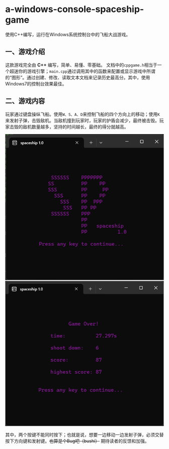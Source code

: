 # a-windows-console-spaceship-game

使用C++编写，运行在Windows系统控制台中的飞船大战游戏。

## 一、游戏介绍

这款游戏完全由 **C++** 编写，简单、易懂、零基础。
文档中的`cppgame.h`相当于一个超迷你的游戏引擎；`main.cpp`通过调用其中的函数来配置或显示游戏中所谓的“图形”。通过创建、修改、读取文本文档来记录历史最高分。其中，使用Windows7的控制台效果最佳。

## 二、游戏内容

玩家通过键盘操纵飞船。使用`W、S、A、D`来控制飞船的四个方向上的移动；使用`K`来发射子弹，击毁敌机。当敌机撞到玩家时，玩家的护盾会减少，最终被击毁。玩家击毁的敌机数量越多，坚持的时间越长，最终的得分就越高。

![游戏内容](images/1.png "游戏内容")
![游戏内容](images/2.png "游戏内容")

其中，两个按键不能同时按下；也就是说，想要一边移动一边发射子弹，必须交替按下方向键和发射键。~~也算是个Bug吧（bushi）~~
期待读者的反馈和加强。

